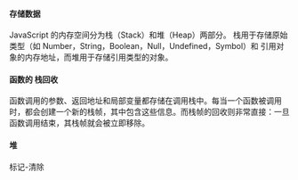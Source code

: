 #### 存储数据

JavaScript 的内存空间分为栈（Stack）和堆（Heap）两部分。
栈用于存储原始类型（如 Number，String，Boolean，Null，Undefined，Symbol）和
引用对象的内存地址，而堆用于存储引用类型的对象。

#### 函数的 栈回收

函数调用的参数、返回地址和局部变量都存储在调用栈中。每当一个函数被调用时，都会创建一个新的栈帧，其中包含这些信息。而栈帧的回收则非常直接：一旦函数调用结束，其栈帧就会被立即移除。

#### 堆

标记-清除
